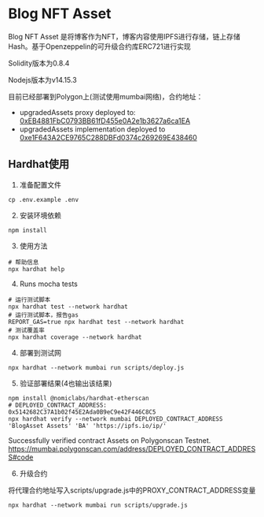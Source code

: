 # Blog NFT Asset

Blog NFT Asset 是将博客作为NFT，博客内容使用IPFS进行存储，链上存储Hash。基于Openzeppelin的可升级合约库ERC721进行实现

Solidity版本为0.8.4

Nodejs版本为v14.15.3

目前已经部署到Polygon上(测试使用mumbai网络)，合约地址：
- upgradedAssets proxy deployed to: [0xEB4881FbC0793BB61fD455e0A2e1b3627a6ca1EA](https://polygonscan.com/address/0xEB4881FbC0793BB61fD455e0A2e1b3627a6ca1EA)
- upgradedAssets implementation deployed to [0xe1F643A2CE9765C288DBFd0374c269269E438460](https://polygonscan.com/address/0xe1F643A2CE9765C288DBFd0374c269269E438460)

## Hardhat使用
1. 准备配置文件
```shell
cp .env.example .env
```
2. 安装环境依赖
```shell
npm install
```
3. 使用方法
```shell
# 帮助信息
npx hardhat help
```
4. Runs mocha tests
```shell
# 运行测试脚本
npx hardhat test --network hardhat
# 运行测试脚本，报告gas
REPORT_GAS=true npx hardhat test --network hardhat
# 测试覆盖率
npx hardhat coverage --network hardhat
```
4. 部署到测试网
```shell
npx hardhat --network mumbai run scripts/deploy.js
```
5. 验证部署结果(4也输出该结果)
```shell
npm install @nomiclabs/hardhat-etherscan
# DEPLOYED_CONTRACT_ADDRESS: 0x5142682C37A1b02f45E2Ada0B9eC9e42F446C8C5
npx hardhat verify --network mumbai DEPLOYED_CONTRACT_ADDRESS 'BlogAsset Assets' 'BA' 'https://ipfs.io/ip/'
```
Successfully verified contract Assets on Polygonscan Testnet.
https://mumbai.polygonscan.com/address/DEPLOYED_CONTRACT_ADDRESS#code

6. 升级合约

将代理合约地址写入scripts/upgrade.js中的PROXY_CONTRACT_ADDRESS变量
```shell
npx hardhat --network mumbai run scripts/upgrade.js
```
